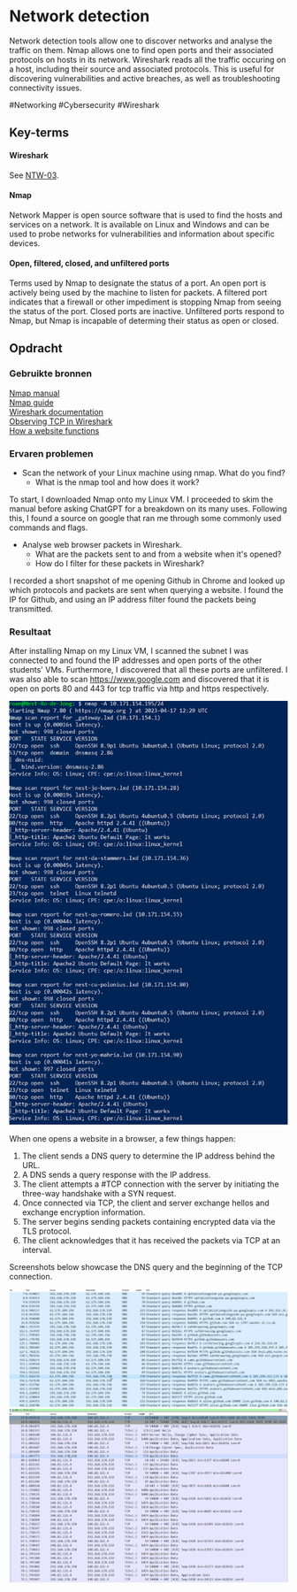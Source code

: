 # Network detection
Network detection tools allow one to discover networks and analyse the traffic on them. Nmap allows one to find open ports and their associated protocols on hosts in its network. Wireshark reads all the traffic occuring on a host, including their source and associated protocols. This is useful for discovering vulnerabilities and active breaches, as well as troubleshooting connectivity issues.

#Networking #Cybersecurity #Wireshark

## Key-terms
#### Wireshark
See [NTW-03](../../02_Networking_1/02_completed_assignments/NTW-03_report_protocols.md).

#### Nmap
Network Mapper is open source software that is used to find the hosts and services on a network. It is available on Linux and Windows and can be used to probe networks for vulnerabilities and information about specific devices.

#### Open, filtered, closed, and unfiltered ports
Terms used by Nmap to designate the status of a port. An open port is actively being used by the machine to listen for packets. A filtered port indicates that a firewall or other impediment is stopping Nmap from seeing the status of the port. Closed ports are inactive. Unfiltered ports respond to Nmap, but Nmap is incapable of determing their status as open or closed.

## Opdracht
### Gebruikte bronnen
[Nmap manual](https://nmap.org/book/man.html)  
[Nmap guide](https://www.geeksforgeeks.org/nmap-command-in-linux-with-examples/)  
[Wireshark documentation](https://www.wireshark.org/docs/wsug_html/)  
[Observing TCP in Wireshark](https://www.youtube.com/watch?v=3Zb_EebU22o)  
[How a website functions](https://aws.amazon.com/blogs/mobile/what-happens-when-you-type-a-url-into-your-browser/)

### Ervaren problemen
* Scan the network of your Linux machine using nmap. What do you find?
	* What is the nmap tool and how does it  work?  

To start, I downloaded Nmap onto my Linux VM. I proceeded to skim the manual before asking ChatGPT for a breakdown on its many uses. Following this, I found a source on google that ran me through some commonly used commands and flags.

* Analyse web browser packets in Wireshark.
	* What are the packets sent to and from a website when it's opened?
	* How do I filter for these packets in Wireshark?

I recorded a short snapshot of me opening Github in Chrome and looked up which protocols and packets are sent when querying a website. I found the IP for Github, and using an IP address filter found the packets being transmitted.


### Resultaat
After installing Nmap on my Linux VM, I scanned the subnet I was connected to and found the IP addresses and open ports of the other students' VMs. Furthermore, I discovered that all these ports are unfiltered. I was also able to scan https://www.google.com and discovered that it is open on ports 80 and 443 for tcp traffic via http and https respectively.

![Screenshot of Nmap in Linux](../../00_includes/Sec-01_screenshot1.png)

When one opens a website in a browser, a few things happen:

1. The client sends a DNS query to determine the IP address behind the URL.
2. A DNS sends a query response with the IP address.
3. The client attempts a #TCP connection with the server by initiating the three-way handshake with a SYN request.
4. Once connected via TCP, the client and server exchange hellos and exchange encryption information.
5. The server begins sending packets containing encrypted data via the TLS protocol.
6. The client acknowledges that it has received the packets via TCP at an interval.

Screenshots below showcase the DNS query and the beginning of the TCP connection.

![Screenshot of DNS query](../../00_includes/Sec-01_screenshot2.png)  
![Screenshot of TCP connection.](../../00_includes/Sec-01_screenshot3.png)